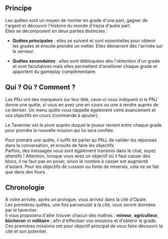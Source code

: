 ## Principe
Les quêtes sont un moyen de monter en grade d'une part, gagner de l'argent et découvrir l'histoire du monde d'Irezia d'autre part.  
Elles se décomposent en deux parties distinctes :  

* **Quêtes principales** : elles se suivent et sont essentielles pour obtenir les grades et ensuite prendre un métier. Elles démarrent dès l'arrivée sur le serveur.  

* **Quêtes secondaires** : elles sont débloquées dès l'obtention d'un grade et sont facultatives mais elles permettent d'améliorer chaque grade et apportent du gameplay complémentaire.  

## Qui ? Où ? Comment ?
Les PNJ ont des marqueurs sur leur tête, ceux-ci vous indiquent si le PNJ donne une quête, si vous en avez une en cours ou une à rendre auprès de ce dernier. 
Un menu quête vous rappelle également votre avancement et vos objectifs en cours (commande à ajouter).

Le Tavernier est le pivot auprès duquel le joueur revient entre chaque grade pour prendre la nouvelle mission qui lui sera confiée. 


Pour prendre une quête, il suffit de parler au PNJ, de valider les réponses dans la conversation, et ensuite de faire les objectifs.  
Parfois, des messages vous sont également transmis dans le chat, soyez attentifs !
Attention, lorsque vous avez un objectif où il faut casser des blocs, il ne faut pas en poser, sinon le nombre à casser est augmenté d'autant. Pour les objectifs de cuisson ou fonte de minerais, cela ne se fait que dans des fours.

## Chronologie
À votre arrivée, après un prologue, vous arrivez dans la cité d'Opale.  
Les premières quêtes, une fois parvenu(e) à la cité, vous seront données par le tavernier.  
Il vous proposera d'aller trouver chacun des maîtres : **mineur**, **agriculteur**, **bûcheron** et **militaire** ; afin d'effectuer vos missions et d'obtenir le grade.  
Ces premières missions ont pour objectif principal de vous faire découvrir la cité et son potentiel.